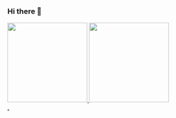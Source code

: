 ### Hi there 👋
<div>
  <a href="https://github.com/iuri-naturesa">
  <img height="180em" src="https://github-readme-stats.vercel.app/api?username=iuri-naturesa&show_icons=true&theme=synthwave&include_all_commits=true&count_private=true"/>
  <img height="180em" src="https://github-readme-stats.vercel.app/api/top-langs/?username=iuri-naturesa&layout=compact&langs_count=7&theme=synthwave"/>
</div>
  .
<!--
**iuri-naturesa/iuri-naturesa** is a ✨ _special_ ✨ repository because its `README.md` (this file) appears on your GitHub profile.

Here are some ideas to get you started:

- 🔭 I’m currently working on ...
- 🌱 I’m currently learning ...
- 👯 I’m looking to collaborate on ...
- 🤔 I’m looking for help with ...
- 💬 Ask me about ...
- 📫 How to reach me: ...
- 😄 Pronouns: ...
- ⚡ Fun fact: ...
-->
